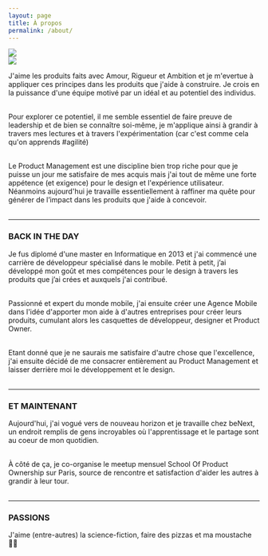 ```yaml
---
layout: page
title: À propos 
permalink: /about/
---
```


<div class="page-title">
  <img src="{{ '/assets/images/about_title.svg' | relative_url }}"> 
</div>

<div class="picture">
	<img src="{{ '/assets/images/picture_of_myself.jpg' | relative_url }}"> 
</div>

J'aime les produits faits avec Amour, Rigueur et Ambition et je m'evertue à appliquer ces principes dans les produits que j'aide à construire. Je crois en la puissance d'une équipe motivé par un idéal et au potentiel des individus. <br/><br/>

Pour explorer ce potentiel, il me semble essentiel de faire preuve de leadership et de bien se connaître soi-même, je m'applique ainsi à grandir à travers mes lectures et à travers l'expérimentation (car c'est comme cela qu'on apprends #agilité)<br/><br/>

Le Product Management est une discipline bien trop riche pour que je puisse un jour me satisfaire de mes acquis mais j'ai tout de même une forte appétence (et exigence) pour le design et l'expérience utilisateur. Néanmoins aujourd'hui je travaille essentiellement à raffiner ma quête pour générer de l’impact dans les produits que j'aide à concevoir.<br/><br/>


---

### BACK IN THE DAY ###

Je fus diplomé d'une master en Informatique en 2013 et j'ai commencé une carrière de développeur spécialisé dans le mobile. Petit à petit, j’ai développé mon goût et mes compétences pour le design à travers les produits que j’ai crées et auxquels j'ai contribué.<br/><br/>

Passionné et expert du monde mobile, j'ai ensuite créer une Agence Mobile dans l'idée d'apporter mon aide à d'autres entreprises pour créer leurs produits, cumulant alors les casquettes de développeur, designer et Product Owner.<br/><br/>

Etant donné que je ne saurais me satisfaire d'autre chose que l'excellence, j'ai ensuite décidé de me consacrer entièrement au Product Management et laisser derrière moi le développement et le design.<br/><br/>


---

### ET MAINTENANT ###

Aujourd'hui, j'ai vogué vers de nouveau horizon et je travaille chez beNext, un endroit remplis de gens incroyables où l'apprentissage et le partage sont au coeur de mon quotidien.<br/><br/>

À côté de ça, je co-organise le meetup mensuel School Of Product Ownership sur Paris, source de rencontre et satisfaction d'aider les autres à grandir à leur tour.<br/><br/>


---
### PASSIONS ###

J'aime (entre-autres) la science-fiction, faire des pizzas et ma moustache 👨🏻

